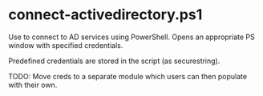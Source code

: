 connect-activedirectory.ps1
===========================

Use to connect to AD services using PowerShell.
Opens an appropriate PS window with specified credentials.

Predefined credentials are stored in the script (as securestring).

TODO:
Move creds to a separate module which users can then populate with their own.
